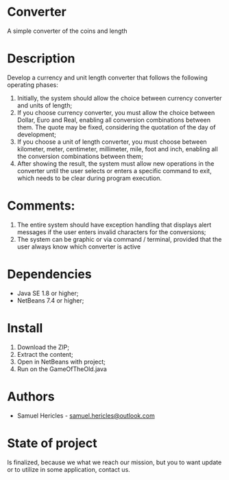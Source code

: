 # Converter
  A simple converter of the coins and length
# Description
  Develop a currency and unit length converter that follows the following operating phases:
  1. Initially, the system should allow the choice between currency converter and units of length;
  2. If you choose currency converter, you must allow the choice between Dollar, Euro and Real, enabling all conversion combinations between them. The quote may be fixed,
   considering the quotation of the day of development;
  3. If you choose a unit of length converter, you must choose between kilometer, meter, centimeter, millimeter, mile, foot and inch, enabling all
  the conversion combinations between them;
  4. After showing the result, the system must allow new operations in the converter until the user selects or enters a specific command to exit, which
  needs to be clear during program execution.
# Comments:
  1. The entire system should have exception handling that displays alert messages if the user enters invalid characters for the conversions;
  2. The system can be graphic or via command / terminal, provided that the user always know which converter is active
# Dependencies
  + Java SE 1.8 or higher;
  + NetBeans 7.4 or higher;
# Install
 1. Download the ZIP;
 2. Extract the content;
 3. Open in NetBeans with project;
 4. Run on the GameOfTheOld.java

# Authors
 + Samuel Hericles - samuel.hericles@outlook.com

# State of project
Is finalized, because we what we reach our mission, but you to want update or to utilize in some application, contact us.
